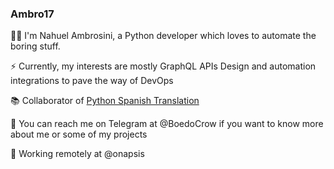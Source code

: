 ### Ambro17

👨‍💻 I'm Nahuel Ambrosini, a Python developer which loves to automate the boring stuff.

⚡ Currently, my interests are mostly GraphQL APIs Design and automation integrations to pave the way of DevOps

📚 Collaborator of [Python Spanish Translation](https://github.com/python/python-docs-es)

💬 You can reach me on Telegram at @BoedoCrow if you want to know more about me or some of my projects

💼 Working remotely at @onapsis

<!--
**Ambro17/Ambro17** is a ✨ _special_ ✨ repository because its `README.md` (this file) appears on your GitHub profile.

Here are some ideas to get you started:

- 🔭 I’m currently working on ...
- 🌱 I’m currently learning ...
- 👯 I’m looking to collaborate on ...
- 🤔 I’m looking for help with ...
- 💬 Ask me about ...
- 📫 How to reach me: ...
- 😄 Pronouns: ...
- ⚡ Fun fact: ...
-->
